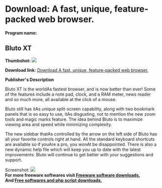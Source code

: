 # Download: A fast, unique, feature-packed web browser.

**Program name:**

## Bluto XT

  
**Thumbshot:** ![](http://www.freewarefiles.com/screenshot/blutoxt_md.gif)   
  
**Download link:** [Download A fast, unique, feature-packed web browser.](http://freesoftwares.boysofts.com/Bluto-XT_program_22873.html)  
  


**Publisher's Description**  
  


Bluto XT is the worldAs fastest browser, and is now better than ever! Some of the features include a note pad, clock, and a RAM meter, news reader and so much more, all available at the click of a mouse. 

Bluto still has itAs unique split-screen capability, along with two bookmark panels that is so easy to use, itAs disgusting, not to mention the new zoom tools and magic marks feature. The idea behind Bluto is to maximize viewing area and speed while minimizing complexity. 

The new sidebar thatAs controlled by the arrow on the left side of Bluto has all your favorite controls right at hand. All the standard keyboard shortcuts are available so if youAre a pro, you wonAt be disappointed. There is also a new dynamic help file which will keep you up to date with the latest improvements. Bluto will continue to get better with your suggestions and support. 

  
  
Screenshot: ![](http://www.freewarefiles.com/screenshot/blutoxt.gif)   
**For more freeware softwares visit [Freeware software downloads.](http://freesoftwares.boysofts.com/)**   
**And [Free softwares and php script downloads.](http://www.boysofts.com/)**
